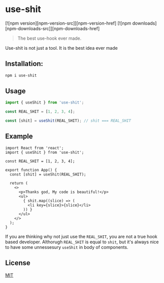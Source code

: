 # use-shit

[![npm version][npm-version-src]][npm-version-href]
[![npm downloads][npm-downloads-src]][npm-downloads-href]

> The best use-hook ever made.

Use-shit is not just a tool. It is the best idea ever made

## Installation:

```bash
npm i use-shit
```
## Usage
```ts
import { useShit } from 'use-shit';

const REAL_SHIT = [1, 2, 3, 4];

const [shit] = useShit(REAL_SHIT); // shit === REAL_SHIT
```
## Example
```tsx
import React from 'react';
import { useShit } from 'use-shit';

const REAL_SHIT = [1, 2, 3, 4];

export function App() {
  const [shit] = useShit(REAL_SHIT);

  return (
    <>
      <p>Thanks god, My code is beautiful!</p>
      <ul>
        { shit.map((slice) => (
          <li key={slice}>{slice}</li>
        )) }
      </ul>
    </>
  );
}
```

If you are thinking why not just use the `REAL_SHIT`, you are not a true hook based developer. Althorugh `REAL_SHIT` is equal to `shit`, but it's always nice to have some unnessesury `useShit` in body of components.


## License

[MIT](./LICENSE)
